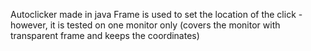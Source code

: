Autoclicker made in java
Frame is used to set the location of the click - however, it is tested on one monitor only (covers the monitor with transparent frame and keeps the coordinates)
